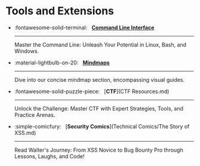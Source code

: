 # Tools and Extensions

<div class="grid cards" markdown>

-   :fontawesome-solid-terminal: &nbsp;
    [__Command Line Interface__](basic-linux-commands/linux-commands.md)

    ---

    Master the Command Line: Unleash Your Potential in Linux, Bash, and Windows.

-   :material-lightbulb-on-20: &nbsp;
    [__Mindmaps__](Mindmaps/README.md)

    ---

    Dive into our concise mindmap section, encompassing visual guides.

-   :fontawesome-solid-puzzle-piece: &nbsp;
    [__CTF__](CTF Resources.md)

    ---

    Unlock the Challenge: Master CTF with Expert Strategies, Tools, and Practice Arenas.

-   :simple-comicfury: &nbsp;
    [__Security Comics__](Technical Comics/The Story of XSS.md)

    ---

    Read Walter's Journey: From XSS Novice to Bug Bounty Pro through Lessons, Laughs, and Code!

</div>
